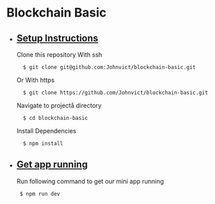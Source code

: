 # Blockchain Basic

- [Setup Instructions](#setup-instructions)
  - 
    
  Clone this repository With ssh
  ```
    $ git clone git@github.com:Johnvict/blockchain-basic.git 
  ```
  Or With https
  ```
    $ git clone https://github.com/Johnvict/blockchain-basic.git 
  ```
  Navigate to projectå directory  
  ```
    $ cd blockchain-basic 
  ```


  Install Dependencies 
  ```
    $ npm install 
  ```



- [Get app running](#get-app-running)
  - 
  Run following command to get our mini app running


  ```
   $ npm run dev
  ```


